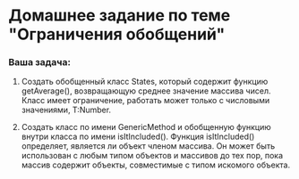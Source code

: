 # Домашнее задание по теме "Ограничения обобщений"

### Ваша задача:

1. Создать обобщенный класс States, который содержит функцию getAverage(), возвращающую среднее значение массива чисел. Класс имеет ограничение, работать может только с числовыми значениями, T:Number.

2. Создать класс по имени GenericMethod и обобщенную функцию внутри класса по имени isItIncluded(). Функция isItIncluded() определяет, является ли объект членом массива. Он может быть использован с любым типом объектов и массивов до тех пор, пока массив содержит объекты, совместимые с типом искомого объекта.